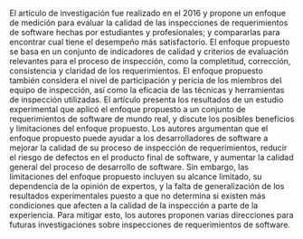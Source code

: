 El artículo de investigación fue realizado en el 2016 y propone un enfoque de medición para evaluar la calidad de las inspecciones de requerimientos de software hechas por estudiantes y profesionales; y compararlas para encontrar cual tiene el desempeño más satisfactorio. El enfoque propuesto se basa en un conjunto de indicadores de calidad y criterios de evaluación relevantes para el proceso de inspección, como la completitud, corrección, consistencia y claridad de los requerimientos. El enfoque propuesto también considera el nivel de participación y pericia de los miembros del equipo de inspección, así como la eficacia de las técnicas y herramientas de inspección utilizadas. El artículo presenta los resultados de un estudio experimental que aplicó el enfoque propuesto a un conjunto de requerimientos de software de mundo real, y discute los posibles beneficios y limitaciones del enfoque propuesto. Los autores argumentan que el enfoque propuesto puede ayudar a los desarrolladores de software a mejorar la calidad de su proceso de inspección de requerimientos, reducir el riesgo de defectos en el producto final de software, y aumentar la calidad general del proceso de desarrollo de software. Sin embargo, las limitaciones del enfoque propuesto incluyen su alcance limitado, su dependencia de la opinión de expertos, y la falta de generalización de los resultados experimentales puesto a que no determina si existen más condiciones que afecten a la calidad de la inspección a parte de la experiencia. Para mitigar esto, los autores proponen varias direcciones para futuras investigaciones sobre inspecciones de requerimientos de software.